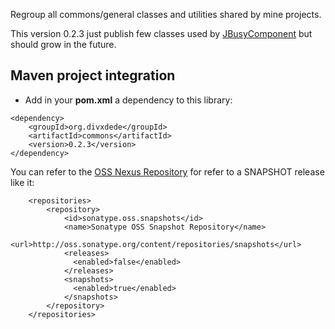Regroup all commons/general classes and utilities shared by mine projects.

This version 0.2.3 just publish few classes used by [JBusyComponent](http://code.google.com/p/jbusycomponent/) but should grow in the future.

## Maven project integration ##
  * Add in your **pom.xml** a dependency to this library:
```
<dependency>
    <groupId>org.divxdede</groupId>
    <artifactId>commons</artifactId>
    <version>0.2.3</version>
</dependency> 
```

You can refer to the [OSS Nexus Repository](https://oss.sonatype.org/content/groups/staging/org/divxdede/commons/) for refer to a SNAPSHOT release like it:
```
    <repositories>
        <repository>
            <id>sonatype.oss.snapshots</id>
            <name>Sonatype OSS Snapshot Repository</name>
            <url>http://oss.sonatype.org/content/repositories/snapshots</url>
            <releases>
              <enabled>false</enabled>
            </releases>
            <snapshots>
              <enabled>true</enabled>
            </snapshots>
        </repository> 
    </repositories>
```